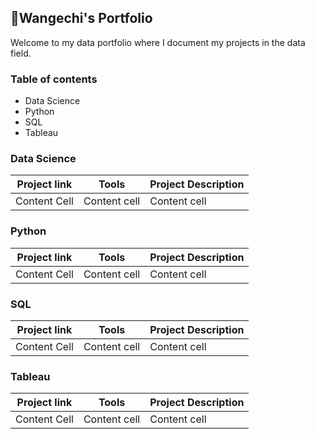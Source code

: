 <h2>📔Wangechi's Portfolio</h2>

Welcome to my data portfolio where I document my projects in the data field.

<h3>Table of contents</h3>

<ul>
  <li>Data Science</li>
  <li>Python</li>
  <li>SQL</li> 
  <li>Tableau</li>
</ul>

<h3>Data Science</h3>

| Project link | Tools | Project Description |
| -------------|-------|---------------------|
| Content Cell | Content cell|Content cell   |

<h3>Python</h3>

| Project link | Tools | Project Description |
| -------------|-------|---------------------|
| Content Cell | Content cell|Content cell   |

<h3>SQL</h3>

| Project link | Tools | Project Description |
| -------------|-------|---------------------|
| Content Cell | Content cell |Content cell  |

<h3>Tableau</h3>

| Project link | Tools | Project Description |
| -------------|-------|---------------------|
| Content Cell | Content cell|Content cell   |
